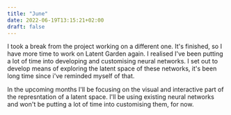 ```yaml
---
title: "June"
date: 2022-06-19T13:15:21+02:00
draft: false
---
```


I took a break from the project working on a different one. It's finished, so I have more time to work on Latent Garden again. I realised I've been putting a lot of time into developing and customising neural networks. I set out to develop means of exploring the latent space of these networks, it's been long time since i've reminded myself of that. 

In the upcoming months I'll be focusing on the visual and interactive part of the represntation of a latent space. I'll be using existing neural networks and won't be putting a lot of time into customising them, for now.